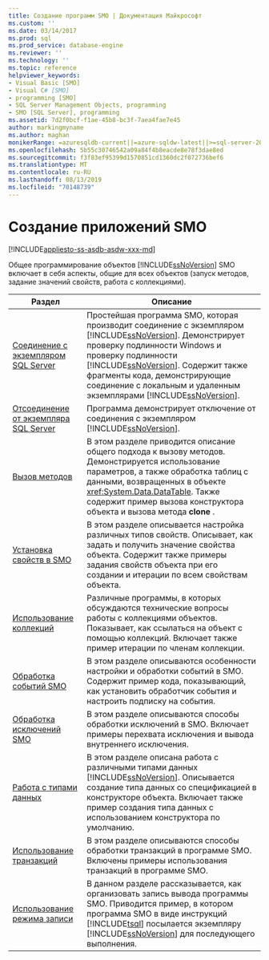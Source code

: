 ```yaml
---
title: Создание программ SMO | Документация Майкрософт
ms.custom: ''
ms.date: 03/14/2017
ms.prod: sql
ms.prod_service: database-engine
ms.reviewer: ''
ms.technology: ''
ms.topic: reference
helpviewer_keywords:
- Visual Basic [SMO]
- Visual C# [SMO]
- programming [SMO]
- SQL Server Management Objects, programming
- SMO [SQL Server], programming
ms.assetid: 7d2f0bcf-f1ae-45b8-bc3f-7aea4fae7e45
author: markingmyname
ms.author: maghan
monikerRange: =azuresqldb-current||=azure-sqldw-latest||>=sql-server-2016||=sqlallproducts-allversions||>=sql-server-linux-2017||=azuresqldb-mi-current
ms.openlocfilehash: 5b55c30746542a09a84f4b8eacde8e78f3dae8ed
ms.sourcegitcommit: f3f83ef95399d1570851cd1360dc2f072736bef6
ms.translationtype: MT
ms.contentlocale: ru-RU
ms.lasthandoff: 08/13/2019
ms.locfileid: "70148739"
---
```

# <a name="creating-smo-programs"></a>Создание приложений SMO
[!INCLUDE[appliesto-ss-asdb-asdw-xxx-md](../../../includes/appliesto-ss-asdb-asdw-xxx-md.md)]

  Общее программирование объектов [!INCLUDE[ssNoVersion](../../../includes/ssnoversion-md.md)] SMO включает в себя аспекты, общие для всех объектов (запуск методов, задание значений свойств, работа с коллекциями).  
  
|Раздел|Описание|  
|-----------|-----------------|  
|[Соединение с экземпляром SQL Server](../../../relational-databases/server-management-objects-smo/create-program/connecting-to-an-instance-of-sql-server.md)|Простейшая программа SMO, которая производит соединение с экземпляром [!INCLUDE[ssNoVersion](../../../includes/ssnoversion-md.md)]. Демонстрирует проверку подлинности Windows и проверку подлинности [!INCLUDE[ssNoVersion](../../../includes/ssnoversion-md.md)]. Содержит также фрагменты кода, демонстрирующие соединение с локальным и удаленным экземплярами [!INCLUDE[ssNoVersion](../../../includes/ssnoversion-md.md)].|  
|[Отсоединение от экземпляра SQL Server](../../../relational-databases/server-management-objects-smo/create-program/disconnecting-from-an-instance-of-sql-server.md)|Программа демонстрирует отключение от соединения с экземпляром [!INCLUDE[ssNoVersion](../../../includes/ssnoversion-md.md)].|  
|[Вызов методов](../../../relational-databases/server-management-objects-smo/create-program/calling-methods.md)|В этом разделе приводится описание общего подхода к вызову методов. Демонстрируется использование параметров, а также обработка таблиц с данными, возвращенных в объекте <xref:System.Data.DataTable>. Также содержит пример вызова конструктора объекта и вызова метода **clone** .|  
|[Установка свойств в SMO](../../../relational-databases/server-management-objects-smo/create-program/setting-properties-smo.md)|В этом разделе описывается настройка различных типов свойств. Описывает, как задать и получить значение свойства объекта. Содержит также примеры задания свойств объекта при его создании и итерации по всем свойствам объекта.|  
|[Использование коллекций](../../../relational-databases/server-management-objects-smo/create-program/using-collections.md)|Различные программы, в которых обсуждаются технические вопросы работы с коллекциями объектов. Показывает, как ссылаться на объект с помощью коллекций. Включает также пример итерации по членам коллекции.|  
|[Обработка событий SMO](../../../relational-databases/server-management-objects-smo/create-program/handling-smo-events.md)|В этом разделе описываются особенности настройки и обработки событий в SMO. Содержит пример кода, показывающий, как установить обработчик события и настроить подписку на события.|  
|[Обработка исключений SMO](../../../relational-databases/server-management-objects-smo/create-program/handling-smo-exceptions.md)|В этом разделе описываются способы обработки исключений в SMO. Включает примеры перехвата исключения и вывода внутреннего исключения.|  
|[Работа с типами данных](../../../relational-databases/server-management-objects-smo/create-program/working-with-data-types.md)|В этом разделе описана работа с различными типами данных [!INCLUDE[ssNoVersion](../../../includes/ssnoversion-md.md)]. Описывается создание типа данных со спецификацией в конструкторе объекта. Включает также пример создания типа данных с использованием конструктора по умолчанию.|  
|[Использование транзакций](../../../relational-databases/server-management-objects-smo/create-program/using-transactions.md)|В этом разделе описываются способы обработки транзакций в программе SMO. Включены примеры использования транзакций в программе SMO.|  
|[Использование режима записи](../../../relational-databases/server-management-objects-smo/create-program/using-capture-mode.md)|В данном разделе рассказывается, как организовать запись вывода программы SMO. Приводится пример, в котором программа SMO в виде инструкций [!INCLUDE[tsql](../../../includes/tsql-md.md)] посылается экземпляру [!INCLUDE[ssNoVersion](../../../includes/ssnoversion-md.md)] для последующего выполнения.|  
  
  
